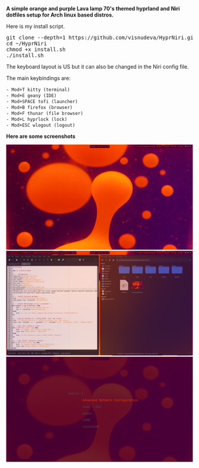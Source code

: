 **A simple orange and purple Lava lamp 70's themed hyprland and Niri dotfiles setup for Arch linux based distros.**

Here is my install script.

<pre>git clone --depth=1 https://github.com/visnudeva/HyprNiri.git ~/HyprNiri
cd ~/HyprNiri
chmod +x install.sh
./install.sh</pre>

The keyboard layout is US but it can also be changed in the Niri config file.

The main keybindings are:
     
    - Mod+T kitty (terminal)
    - Mod+E geany (IDE)
    - Mod+SPACE tofi (launcher)
    - Mod+B firefox (browser)
    - Mod+F thunar (file browser)
    - Mod+L hyprlock (lock)
    - Mod+ESC wlogout (logout)


**Here are some screenshots**

![screenshot1](https://github.com/visnudeva/HyprNiri/blob/main/SS1.png?raw=true)
![screenshot1](https://github.com/visnudeva/HyprNiri/blob/main/SS2.png?raw=true)
![screenshot1](https://github.com/visnudeva/HyprNiri/blob/main/SS3.png?raw=true)


